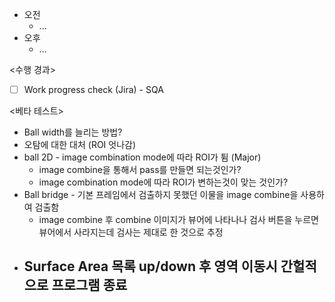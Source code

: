 - 오전
	- ...
- 오후
	- ...

<수행 경과>
- [ ] Work progress check (Jira) - SQA

<베타 테스트>
- Ball width를 늘리는 방법?
- 오탐에 대한 대처 (ROI 엇나감)
- ball 2D - image combination mode에 따라 ROI가 튐 (Major)
	- image combine을 통해서 pass를 만들면 되는것인가?
	- image combination mode에 따라 ROI가 변하는것이 맞는 것인가?
- Ball bridge - 기본 프레임에서 검출하지 못했던 이물을 image combine을 사용하여 검출함
	- image combine 후 combine 이미지가 뷰어에 나타나나 검사 버튼을 누르면 뷰어에서 사라지는데 검사는 제대로 한 것으로 추정
- Surface Area 목록 up/down 후 영역 이동시 간헐적으로 프로그램 종료
	- 